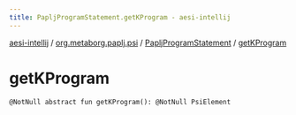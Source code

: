 ```yaml
---
title: PapljProgramStatement.getKProgram - aesi-intellij
---
```


[aesi-intellij](../../index.html) / [org.metaborg.paplj.psi](../index.html) / [PapljProgramStatement](index.html) / [getKProgram](.)

# getKProgram

`@NotNull abstract fun getKProgram(): @NotNull PsiElement`